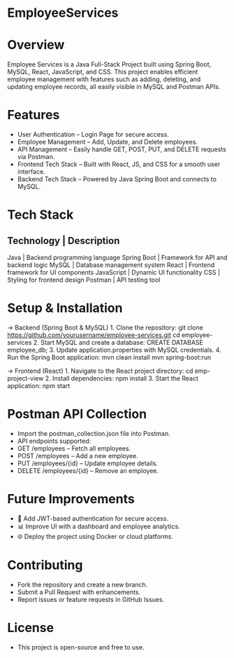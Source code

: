 # EmployeeServices

# Overview
Employee Services is a Java Full-Stack Project built using Spring Boot, MySQL, React, JavaScript, and CSS. This project enables efficient employee management with features such as adding, deleting, and updating employee records, all easily visible in MySQL and Postman APIs.

# Features 
-  User Authentication – Login Page for secure access.
-  Employee Management – Add, Update, and Delete employees.
-  API Management – Easily handle GET, POST, PUT, and DELETE requests via Postman.
-  Frontend Tech Stack – Built with React, JS, and CSS for a smooth user interface.
-  Backend Tech Stack – Powered by Java Spring Boot and connects to MySQL.

# Tech Stack 
  Technology  | Description 
  --------------------------------------------------
  Java        | Backend programming language 
  Spring Boot | Framework for API and backend logic 
  MySQL       | Database management system 
  React       | Frontend framework for UI components 
  JavaScript  | Dynamic UI functionality 
  CSS         | Styling for frontend design 
  Postman     | API testing tool  

# Setup & Installation
-> Backend (Spring Boot & MySQL)
    1. Clone the repository:
        git clone https://github.com/yourusername/employee-services.git
        cd employee-services
    2. Start MySQL and create a database:
        CREATE DATABASE employee_db;
    3. Update application.properties with MySQL credentials.
    4. Run the Spring Boot application:
        mvn clean install
        mvn spring-boot:run

-> Frontend (React)
    1. Navigate to the React project directory:
        cd emp-project-view
    2. Install dependencies:
        npm install
    3. Start the React application:
        npm start

# Postman API Collection
- Import the postman_collection.json file into Postman.
- API endpoints supported:
- GET /employees – Fetch all employees.
- POST /employees – Add a new employee.
- PUT /employees/{id} – Update employee details.
- DELETE /employees/{id} – Remove an employee.

# Future Improvements 
- 🔄 Add JWT-based authentication for secure access.
- 📊 Improve UI with a dashboard and employee analytics.
- 🌐 Deploy the project using Docker or cloud platforms.
  
# Contributing 
- Fork the repository and create a new branch.
- Submit a Pull Request with enhancements.
- Report issues or feature requests in GitHub Issues.

# License 
- This project is open-source and free to use.

